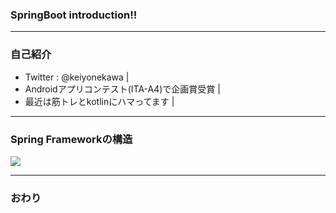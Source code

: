 ### SpringBoot introduction!!



---
### 自己紹介

- Twitter : @keiyonekawa |
- Androidアプリコンテスト(ITA-A4)で企画賞受賞 |
- 最近は筋トレとkotlinにハマってます |


---
### Spring Frameworkの構造

<img src="https://github.com/keiyonekawa0614/springboot_introduction/blob/master/spring2.png" />


---


### おわり
